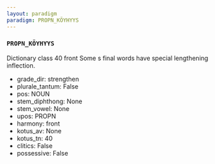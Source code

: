```yaml
---
layout: paradigm
paradigm: PROPN_KÖYHYYS
---
```

### ` PROPN_KÖYHYYS `

Dictionary class 40 front Some s final words have special lengthening inflection.
* grade_dir: strengthen
* plurale_tantum: False
* pos: NOUN
* stem_diphthong: None
* stem_vowel: None
* upos: PROPN
* harmony: front
* kotus_av: None
* kotus_tn: 40
* clitics: False
* possessive: False
